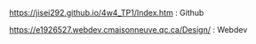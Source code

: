 
https://jisei292.github.io/4w4_TP1/Index.htm : Github

https://e1926527.webdev.cmaisonneuve.qc.ca/Design/ : Webdev